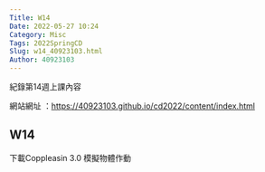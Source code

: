 ```yaml
---
Title: W14
Date: 2022-05-27 10:24
Category: Misc
Tags: 2022SpringCD
Slug: w14_40923103.html
Author: 40923103
---
```


紀錄第14週上課內容

<!-- PELICAN_END_SUMMARY -->

網站網址 ：https://40923103.github.io/cd2022/content/index.html 

W14
----
下載Coppleasin 3.0
模擬物體作動


